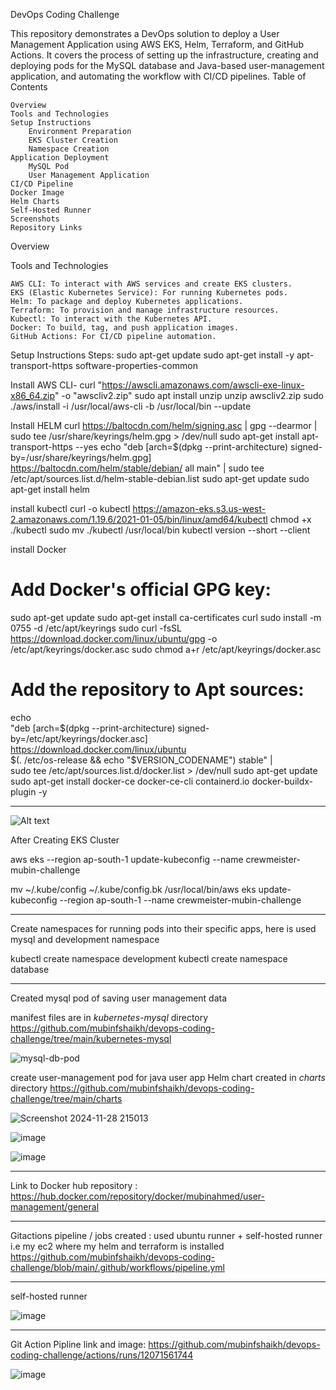 DevOps Coding Challenge

This repository demonstrates a DevOps solution to deploy a User Management Application using AWS EKS, Helm, Terraform, and GitHub Actions. It covers the process of setting up the infrastructure, creating and deploying pods for the MySQL database and Java-based user-management application, and automating the workflow with CI/CD pipelines.
Table of Contents

    Overview
    Tools and Technologies
    Setup Instructions
        Environment Preparation
        EKS Cluster Creation
        Namespace Creation
    Application Deployment
        MySQL Pod
        User Management Application
    CI/CD Pipeline
    Docker Image
    Helm Charts
    Self-Hosted Runner
    Screenshots
    Repository Links

Overview

Tools and Technologies

    AWS CLI: To interact with AWS services and create EKS clusters.
    EKS (Elastic Kubernetes Service): For running Kubernetes pods.
    Helm: To package and deploy Kubernetes applications.
    Terraform: To provision and manage infrastructure resources.
    Kubectl: To interact with the Kubernetes API.
    Docker: To build, tag, and push application images.
    GitHub Actions: For CI/CD pipeline automation.

Setup Instructions
Steps:
sudo apt-get update
sudo apt-get install -y apt-transport-https software-properties-common

Install AWS CLI-
curl "https://awscli.amazonaws.com/awscli-exe-linux-x86_64.zip" -o "awscliv2.zip"
sudo apt install unzip
unzip awscliv2.zip
sudo ./aws/install -i /usr/local/aws-cli -b /usr/local/bin --update

Install HELM
curl https://baltocdn.com/helm/signing.asc | gpg --dearmor | sudo tee /usr/share/keyrings/helm.gpg > /dev/null
sudo apt-get install apt-transport-https --yes
echo "deb [arch=$(dpkg --print-architecture) signed-by=/usr/share/keyrings/helm.gpg] https://baltocdn.com/helm/stable/debian/ all main" | sudo tee /etc/apt/sources.list.d/helm-stable-debian.list
sudo apt-get update
sudo apt-get install helm

install kubectl
curl -o kubectl https://amazon-eks.s3.us-west-2.amazonaws.com/1.19.6/2021-01-05/bin/linux/amd64/kubectl
chmod +x ./kubectl
sudo mv ./kubectl /usr/local/bin
kubectl version --short --client

install Docker
# Add Docker's official GPG key:
sudo apt-get update
sudo apt-get install ca-certificates curl
sudo install -m 0755 -d /etc/apt/keyrings
sudo curl -fsSL https://download.docker.com/linux/ubuntu/gpg -o /etc/apt/keyrings/docker.asc
sudo chmod a+r /etc/apt/keyrings/docker.asc

# Add the repository to Apt sources:
echo \
  "deb [arch=$(dpkg --print-architecture) signed-by=/etc/apt/keyrings/docker.asc] https://download.docker.com/linux/ubuntu \
  $(. /etc/os-release && echo "$VERSION_CODENAME") stable" | \
  sudo tee /etc/apt/sources.list.d/docker.list > /dev/null
sudo apt-get update
sudo apt-get install docker-ce docker-ce-cli containerd.io docker-buildx-plugin -y

-------------------------
![Alt text](https://mubin-crewmeister-challenge.s3.ap-south-1.amazonaws.com/eks-cluster-creation.png)

After Creating EKS Cluster

aws eks --region ap-south-1 update-kubeconfig --name crewmeister-mubin-challenge

mv ~/.kube/config ~/.kube/config.bk
/usr/local/bin/aws eks update-kubeconfig --region ap-south-1  --name crewmeister-mubin-challenge

-------------------------
Create namespaces for running pods into their specific apps, here is used mysql and development namespace


kubectl create namespace development
kubectl create namespace database

-------------------------

Created mysql pod of saving user management data

manifest files are in *kubernetes-mysql* directory 
https://github.com/mubinfshaikh/devops-coding-challenge/tree/main/kubernetes-mysql

![mysql-db-pod](https://github.com/user-attachments/assets/131672eb-cd6c-4baf-86f8-b6b365b4e0a8)


create user-management pod for java user app 
Helm chart created in *charts* directory
https://github.com/mubinfshaikh/devops-coding-challenge/tree/main/charts

![Screenshot 2024-11-28 215013](https://github.com/user-attachments/assets/c9186ec8-385c-49b8-a91a-764c5cc0107a)

![image](https://github.com/user-attachments/assets/0c55c2c2-ecc6-412a-bb1d-287a98d8ec09)

![image](https://github.com/user-attachments/assets/fb7bef2f-93d4-4804-853c-7263b93241ac)

-----------------------------------

Link to Docker hub repository : https://hub.docker.com/repository/docker/mubinahmed/user-management/general

-----------------------------------

Gitactions pipeline / jobs created : used ubuntu runner + self-hosted runner i.e my ec2 where my helm and terraform is installed
https://github.com/mubinfshaikh/devops-coding-challenge/blob/main/.github/workflows/pipeline.yml

----------------------------------
self-hosted runner

![image](https://github.com/user-attachments/assets/14115e2e-c248-42f2-807e-c33c14d7000c)

----------------------------------

Git Action Pipline link and image:
https://github.com/mubinfshaikh/devops-coding-challenge/actions/runs/12071561744

![image](https://github.com/user-attachments/assets/9b6fe128-9082-42c0-bc4f-45c55df13341)

